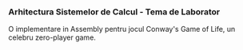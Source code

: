 ### Arhitectura Sistemelor de Calcul - Tema de Laborator

 O implementare in Assembly pentru jocul Conway's Game of Life, un celebru zero-player game.
 
